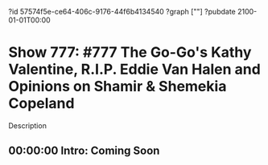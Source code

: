 ?id 57574f5e-ce64-406c-9176-44f6b4134540
?graph [""]
?pubdate 2100-01-01T00:00

# Show 777: #777 The Go-Go's Kathy Valentine, R.I.P. Eddie Van Halen and Opinions on Shamir & Shemekia Copeland

Description

## 00:00:00 Intro: Coming Soon
